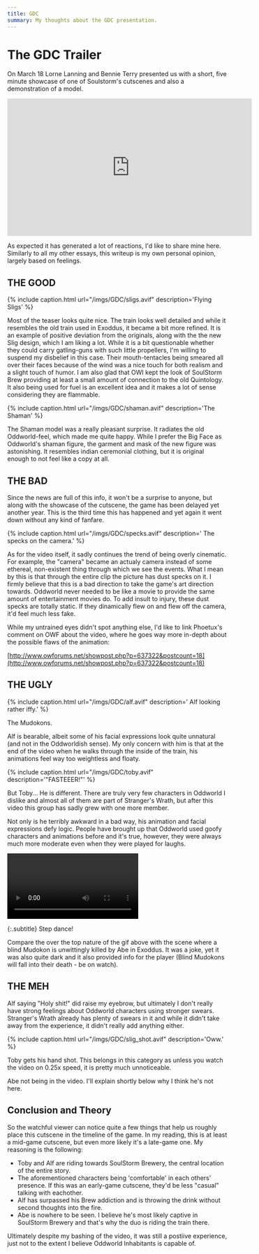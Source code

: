 ```yaml
---
title: GDC
summary: My thoughts about the GDC presentation.
---
```


# The GDC Trailer

On March 18 Lorne Lanning and Bennie Terry presented us with a short, five
minute showcase of one of Soulstorm's cutscenes and also a demonstration of a
model.



<p><iframe width="560" height="315"
src="https://www.youtube-nocookie.com/embed/9nHf_ejvqA0"
frameborder="0" allow="accelerometer; autoplay; encrypted-media;
gyroscope;
picture-in-picture"
allowfullscreen></iframe></p>

As expected it has generated a lot of reactions, I'd like to share mine
here. Similarly to all my other essays, this writeup is my own personal opinion,
largely based on feelings.

## THE GOOD

{% include caption.html url="/imgs/GDC/sligs.avif" description='Flying Sligs' %}

Most of the teaser looks quite nice. The train looks well detailed and while it
resembles the old train used in Exoddus, it became a bit more refined. It is an
example of positive deviation from the originals, along with the the new Slig
design, which I am liking a lot. While it is a bit questionable whether they
could carry gatling-guns with such little propellers, I'm willing to suspend my
disbelief in this case. Their mouth-tentacles being smeared all over their
faces because of the wind was a nice touch for both realism and a slight touch
of humor. I am also glad that OWI kept the look of SoulStorm Brew providing at
least a small amount of connection to the old Quintology. It also being used
for fuel is an excellent idea and it makes a lot of sense considering they are
flammable.

{% include caption.html url="/imgs/GDC/shaman.avif" description='The Shaman' %}

The Shaman model was a really pleasant surprise. It radiates the old
Oddworld-feel, which made me quite happy. While I prefer the Big Face as
Oddworld's shaman figure, the garment and mask of the new figure was
astonishing. It resembles indian ceremonial clothing, but it is original enough
to not feel like a copy at all.

## THE BAD

Since the news are full of this info, it won't be a surprise to anyone, but
along with the showcase of the cutscene, the game has been delayed yet another
year. This is the third time this has happened and yet again it went down
without any kind of fanfare.

{% include caption.html url="/imgs/GDC/specks.avif" description=' The specks on the camera.' %}

As for the video itself, it sadly continues the trend of being overly
cinematic. For example, the "camera" became an actualy camera instead of some
ethereal, non-existent thing through which we see the events. What I mean by
this is that through the entire clip the picture has dust specks on it. I
firmly believe that this is a bad direction to take the game's art direction
towards. Oddworld never needed to be like a movie to provide the same amount of
entertainment movies do. To add insult to injury, these dust specks are totally
static. If they dinamically flew on and flew off the camera, it'd feel much
less fake.

While my untrained eyes didn't spot anything else, I'd like to link Phoetux's
comment on OWF about the video, where he goes way more in-depth about the
possible flaws of the animation:

[http://www.owforums.net/showpost.php?p=637322&postcount=18](http://www.owforums.net/showpost.php?p=637322&postcount=18)

## THE UGLY

{% include caption.html url="/imgs/GDC/alf.avif" description=' Alf looking rather iffy.' %}

The Mudokons.

Alf is bearable, albeit some of his facial expressions look quite unnatural (and
not in the Oddworldish sense). My only concern with him is that at the end of
the video when he walks through the inside of the train, his animations feel
way too weightless and floaty.

{% include caption.html url="/imgs/GDC/toby.avif" description='"FASTEEER!"' %}

But Toby... He is different. There are truly very few characters in Oddworld I
dislike and almost all of them are part of Stranger's Wrath, but after this
video this group has sadly grew with one more member.

Not only is he terribly awkward in a bad way, his animation and facial
expressions defy logic. People have brought up that Oddworld used goofy
characters and animations before and it's true, however, they were always much
more moderate even when they were played for laughs.

<video controls>
<source src="/imgs/GDC/toby.mp4" type="video/mp4">
</video>

{:.subtitle}
Step dance!

Compare the over the top nature of the gif above with the scene where a blind
Mudokon is unwittingly killed by Abe in Exoddus. It was a joke, yet it was also
quite dark and it also provided info for the player (Blind Mudokons will fall
into their death - be on watch).

## THE MEH

Alf saying "Holy shit!" did raise my eyebrow, but ultimately I don't really
have strong feelings about Oddworld characters using stronger swears.
Stranger's Wrath already has plenty of swears in it and while it didn't take
away from the experience, it didn't really add anything either.

{% include caption.html url="/imgs/GDC/slig_shot.avif" description='Oww.' %}

Toby gets his hand shot. This belongs in this category as unless you watch the
video on 0.25x speed, it is pretty much unnoticeable.

Abe not being in the video. I'll explain shortly below why I think he's not
here.

## Conclusion and Theory

So the watchful viewer can notice quite a few things that help us roughly place
this cutscene in the timeline of the game. In my reading, this is at least a
mid-game cutscene, but even more likely it's a late-game one. My reasoning is
the following:

- Toby and Alf are riding towards SoulStorm Brewery, the
  central location of the entire story.
- The aforementioned characters being 'comfortable' in each
  others' presence. If this was an early-game cutscene, they'd be
  less "casual" talking with eachother.
- Alf has surpassed his Brew addiction and is throwing the
  drink without second thoughts into the fire.
- Abe is nowhere to be seen. I believe he's most likely captive
  in SoulStorm Brewery and that's why the duo is riding the train
  there.


Ultimately despite my bashing of the video, it was still a
postiive experience, just not to the extent I believe Oddworld Inhabitants is
capable of.
